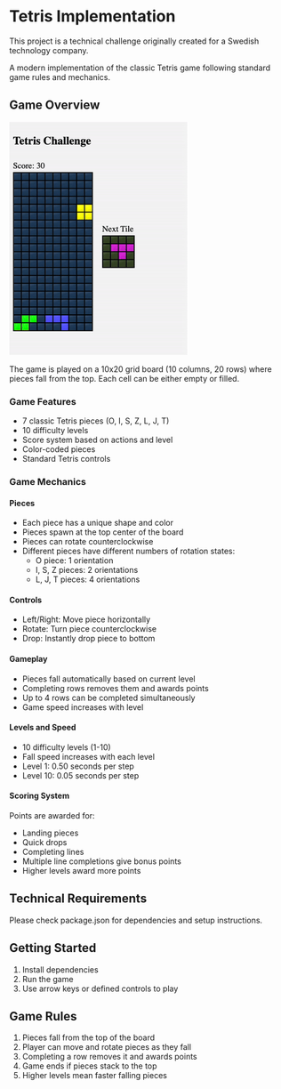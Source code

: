 # Tetris Implementation

This project is a technical challenge originally created for a Swedish technology company.

A modern implementation of the classic Tetris game following standard game rules and mechanics.

## Game Overview
![demo](demo.gif)

The game is played on a 10x20 grid board (10 columns, 20 rows) where pieces fall from the top. Each cell can be either empty or filled.

### Game Features

- 7 classic Tetris pieces (O, I, S, Z, L, J, T)
- 10 difficulty levels
- Score system based on actions and level
- Color-coded pieces
- Standard Tetris controls

### Game Mechanics

#### Pieces
- Each piece has a unique shape and color
- Pieces spawn at the top center of the board
- Pieces can rotate counterclockwise
- Different pieces have different numbers of rotation states:
  - O piece: 1 orientation
  - I, S, Z pieces: 2 orientations
  - L, J, T pieces: 4 orientations

#### Controls
- Left/Right: Move piece horizontally
- Rotate: Turn piece counterclockwise
- Drop: Instantly drop piece to bottom

#### Gameplay
- Pieces fall automatically based on current level
- Completing rows removes them and awards points
- Up to 4 rows can be completed simultaneously
- Game speed increases with level

#### Levels and Speed
- 10 difficulty levels (1-10)
- Fall speed increases with each level
- Level 1: 0.50 seconds per step
- Level 10: 0.05 seconds per step

#### Scoring System
Points are awarded for:
- Landing pieces
- Quick drops
- Completing lines
- Multiple line completions give bonus points
- Higher levels award more points

## Technical Requirements

Please check package.json for dependencies and setup instructions.

## Getting Started

1. Install dependencies
2. Run the game
3. Use arrow keys or defined controls to play

## Game Rules

1. Pieces fall from the top of the board
2. Player can move and rotate pieces as they fall
3. Completing a row removes it and awards points
4. Game ends if pieces stack to the top
5. Higher levels mean faster falling pieces

